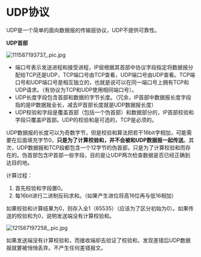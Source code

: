 # UDP协议



UDP是一个简单的面向数据报的传输层协议，UDP不提供可靠性。

**UDP首部**

![111587193737_.pic.jpg](https://i.loli.net/2020/04/18/nyRACLm4gJu7GOa.png)

* 端口号表示发送进程和接受进程，IP层根据其首部中协议字段指定将数据报分配给TCP还是UDP，TCP端口号由TCP查看，UDP端口号由UDP查看。TCP端口号和UDP端口号是相互独立的，也就是说可以在同一端口号上拥有TCP和UDP请求。（有协议为TCP和UDP使用相同端口号）。
* UDP长度字段包含首部和数据的字节长度。（冗余，IP首部中数据报长度字段指的是IP数据报全长，减去IP首部长度就是UDP数据报长度）
* UDP校验和字段是覆盖首部（包括一个伪首部）和数据部分的，IP首部校验和字段只覆盖IP首部。UDP的校验和是可选的，TCP是必须的。

UDP数据报的长度可以为奇数字节，但是校验和算法把若干16bit字相加，可能需要在后面填充字节0，**只是为了计算校验和，并不会被和UDP数据报一起传送**。其次，UDP数据报和TCP段都包含一个12字节的伪首部，只是为了计算校验和而存在的。伪首部包含IP首部一些字段，目的是让UDP两次检查数据是否已经正确到达目的地。

计算过程：

1. 首先校验和字段置0。
2. 每16bit进行二进制反码求和。（如果产生进位将高16位再与低16相加）

如果校验和计算结果为0，则存入全1（65535）（应该为了区分初始为0）。如果传送的校验和为0，说明发送端没有计算校验和。

![121587197258_.pic.jpg](https://i.loli.net/2020/04/18/KcXI4RreuLW1oGb.png)

如果发送端没有计算校验和，而接收端却去验证了校验和，发现差错后UDP数据报就要被悄悄丢弃。不产生任何差错报文。
